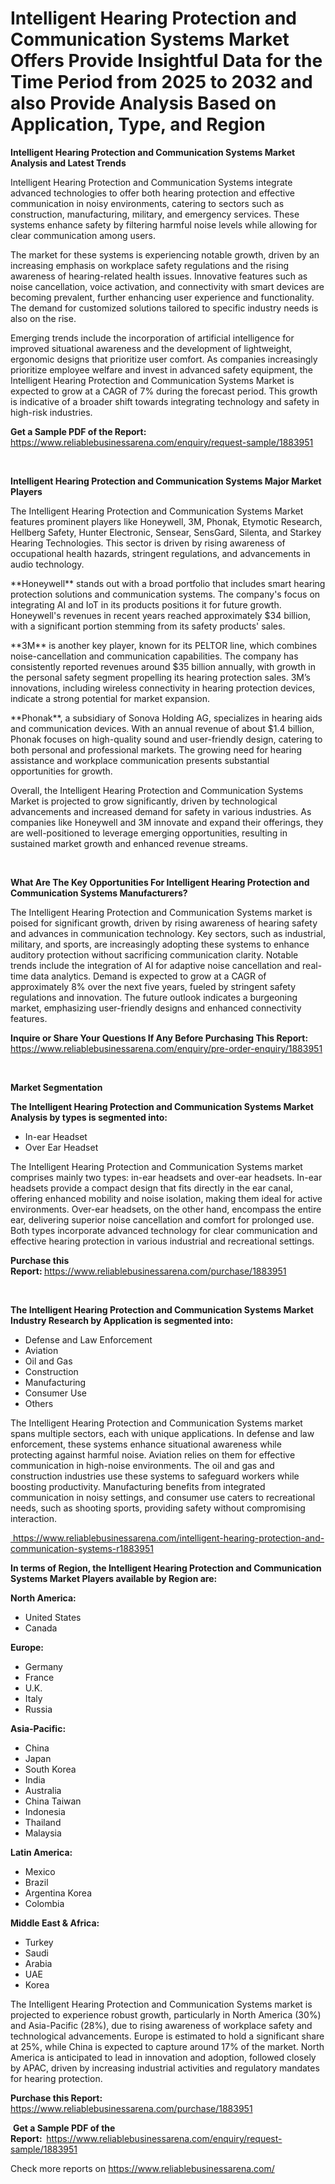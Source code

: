 <p><h1>Intelligent Hearing Protection and Communication Systems Market Offers Provide Insightful Data for the Time Period from 2025 to 2032 and also Provide Analysis Based on Application, Type, and Region</h1></p><p><strong>Intelligent Hearing Protection and Communication Systems Market Analysis and Latest Trends</strong></p>
<p><p>Intelligent Hearing Protection and Communication Systems integrate advanced technologies to offer both hearing protection and effective communication in noisy environments, catering to sectors such as construction, manufacturing, military, and emergency services. These systems enhance safety by filtering harmful noise levels while allowing for clear communication among users. </p><p>The market for these systems is experiencing notable growth, driven by an increasing emphasis on workplace safety regulations and the rising awareness of hearing-related health issues. Innovative features such as noise cancellation, voice activation, and connectivity with smart devices are becoming prevalent, further enhancing user experience and functionality. The demand for customized solutions tailored to specific industry needs is also on the rise.</p><p>Emerging trends include the incorporation of artificial intelligence for improved situational awareness and the development of lightweight, ergonomic designs that prioritize user comfort. As companies increasingly prioritize employee welfare and invest in advanced safety equipment, the Intelligent Hearing Protection and Communication Systems Market is expected to grow at a CAGR of 7% during the forecast period. This growth is indicative of a broader shift towards integrating technology and safety in high-risk industries.</p></p>
<p><strong>Get a Sample PDF of the Report:&nbsp;</strong> <a href="https://www.reliablebusinessarena.com/enquiry/request-sample/1883951?utm_campaign=3221&utm_medium=2&utm_source=Github&utm_content=ia&utm_term=06042025&utm_id=intelligent-hearing-protection-and-communication-systems">https://www.reliablebusinessarena.com/enquiry/request-sample/1883951</a></p>
<p>&nbsp;</p>
<p><strong>Intelligent Hearing Protection and Communication Systems Major Market Players</strong></p>
<p><p>The Intelligent Hearing Protection and Communication Systems Market features prominent players like Honeywell, 3M, Phonak, Etymotic Research, Hellberg Safety, Hunter Electronic, Sensear, SensGard, Silenta, and Starkey Hearing Technologies. This sector is driven by rising awareness of occupational health hazards, stringent regulations, and advancements in audio technology.</p><p>**Honeywell** stands out with a broad portfolio that includes smart hearing protection solutions and communication systems. The company's focus on integrating AI and IoT in its products positions it for future growth. Honeywell's revenues in recent years reached approximately $34 billion, with a significant portion stemming from its safety products' sales.</p><p>**3M** is another key player, known for its PELTOR line, which combines noise-cancellation and communication capabilities. The company has consistently reported revenues around $35 billion annually, with growth in the personal safety segment propelling its hearing protection sales. 3M’s innovations, including wireless connectivity in hearing protection devices, indicate a strong potential for market expansion.</p><p>**Phonak**, a subsidiary of Sonova Holding AG, specializes in hearing aids and communication devices. With an annual revenue of about $1.4 billion, Phonak focuses on high-quality sound and user-friendly design, catering to both personal and professional markets. The growing need for hearing assistance and workplace communication presents substantial opportunities for growth.</p><p>Overall, the Intelligent Hearing Protection and Communication Systems Market is projected to grow significantly, driven by technological advancements and increased demand for safety in various industries. As companies like Honeywell and 3M innovate and expand their offerings, they are well-positioned to leverage emerging opportunities, resulting in sustained market growth and enhanced revenue streams.</p></p>
<p>&nbsp;</p>
<p><strong>What Are The Key Opportunities For Intelligent Hearing Protection and Communication Systems Manufacturers?</strong></p>
<p><p>The Intelligent Hearing Protection and Communication Systems market is poised for significant growth, driven by rising awareness of hearing safety and advances in communication technology. Key sectors, such as industrial, military, and sports, are increasingly adopting these systems to enhance auditory protection without sacrificing communication clarity. Notable trends include the integration of AI for adaptive noise cancellation and real-time data analytics. Demand is expected to grow at a CAGR of approximately 8% over the next five years, fueled by stringent safety regulations and innovation. The future outlook indicates a burgeoning market, emphasizing user-friendly designs and enhanced connectivity features.</p></p>
<p><strong>Inquire or Share Your Questions If Any Before Purchasing This Report:</strong> <a href="https://www.reliablebusinessarena.com/enquiry/pre-order-enquiry/1883951?utm_campaign=3221&utm_medium=2&utm_source=Github&utm_content=ia&utm_term=06042025&utm_id=intelligent-hearing-protection-and-communication-systems">https://www.reliablebusinessarena.com/enquiry/pre-order-enquiry/1883951</a></p>
<p>&nbsp;</p>
<p><strong>Market Segmentation</strong></p>
<p><strong>The Intelligent Hearing Protection and Communication Systems Market Analysis by types is segmented into:</strong></p>
<p><ul><li>In-ear Headset</li><li>Over Ear Headset</li></ul></p>
<p><p>The Intelligent Hearing Protection and Communication Systems market comprises mainly two types: in-ear headsets and over-ear headsets. In-ear headsets provide a compact design that fits directly in the ear canal, offering enhanced mobility and noise isolation, making them ideal for active environments. Over-ear headsets, on the other hand, encompass the entire ear, delivering superior noise cancellation and comfort for prolonged use. Both types incorporate advanced technology for clear communication and effective hearing protection in various industrial and recreational settings.</p></p>
<p><strong>Purchase this Report:&nbsp;</strong><a href="https://www.reliablebusinessarena.com/purchase/1883951?utm_campaign=3221&utm_medium=2&utm_source=Github&utm_content=ia&utm_term=06042025&utm_id=intelligent-hearing-protection-and-communication-systems">https://www.reliablebusinessarena.com/purchase/1883951</a></p>
<p>&nbsp;</p>
<p><strong>The Intelligent Hearing Protection and Communication Systems Market Industry Research by Application is segmented into:</strong></p>
<p><ul><li>Defense and Law Enforcement</li><li>Aviation</li><li>Oil and Gas</li><li>Construction</li><li>Manufacturing</li><li>Consumer Use</li><li>Others</li></ul></p>
<p><p>The Intelligent Hearing Protection and Communication Systems market spans multiple sectors, each with unique applications. In defense and law enforcement, these systems enhance situational awareness while protecting against harmful noise. Aviation relies on them for effective communication in high-noise environments. The oil and gas and construction industries use these systems to safeguard workers while boosting productivity. Manufacturing benefits from integrated communication in noisy settings, and consumer use caters to recreational needs, such as shooting sports, providing safety without compromising interaction.</p></p>
<p><a href="https://www.reliablebusinessarena.com/intelligent-hearing-protection-and-communication-systems-r1883951?utm_campaign=3221&utm_medium=2&utm_source=Github&utm_content=ia&utm_term=06042025&utm_id=intelligent-hearing-protection-and-communication-systems">&nbsp;https://www.reliablebusinessarena.com/intelligent-hearing-protection-and-communication-systems-r1883951</a></p>
<p><strong>In terms of Region, the Intelligent Hearing Protection and Communication Systems Market Players available by Region are:</strong></p>
<p>
    <p> <strong> North America: </strong>
        <ul>
            <li>United States</li>
            <li>Canada</li>
        </ul>
        </p> 
    <p> <strong> Europe: </strong>
        <ul>
            <li>Germany</li>
            <li>France</li>
            <li>U.K.</li>
            <li>Italy</li>
            <li>Russia</li>
        </ul>
        </p> 
    <p> <strong> Asia-Pacific: </strong>
        <ul>
            <li>China</li>
            <li>Japan</li>
            <li>South Korea</li>
            <li>India</li>
            <li>Australia</li>
            <li>China Taiwan</li>
            <li>Indonesia</li>
            <li>Thailand</li>
            <li>Malaysia</li>
        </ul>
        </p> 
    <p> <strong> Latin America: </strong>
        <ul>
            <li>Mexico</li>
            <li>Brazil</li>
            <li>Argentina Korea</li>
            <li>Colombia</li>
        </ul>
        </p> 
    <p> <strong> Middle East & Africa: </strong>
        <ul>
            <li>Turkey</li>
            <li>Saudi</li>
            <li>Arabia</li>
            <li>UAE</li>
            <li>Korea</li>
        </ul>
    </p>
    </p>
<p><p>The Intelligent Hearing Protection and Communication Systems market is projected to experience robust growth, particularly in North America (30%) and Asia-Pacific (28%), due to rising awareness of workplace safety and technological advancements. Europe is estimated to hold a significant share at 25%, while China is expected to capture around 17% of the market. North America is anticipated to lead in innovation and adoption, followed closely by APAC, driven by increasing industrial activities and regulatory mandates for hearing protection.</p></p>
<p><strong>Purchase this Report: </strong><a href="https://www.reliablebusinessarena.com/purchase/1883951?utm_campaign=3221&utm_medium=2&utm_source=Github&utm_content=ia&utm_term=06042025&utm_id=intelligent-hearing-protection-and-communication-systems">https://www.reliablebusinessarena.com/purchase/1883951</a></p>
<p>&nbsp;<strong>Get a Sample PDF of the Report:&nbsp;&nbsp;</strong><a href="https://www.reliablebusinessarena.com/enquiry/request-sample/1883951?utm_campaign=3221&utm_medium=2&utm_source=Github&utm_content=ia&utm_term=06042025&utm_id=intelligent-hearing-protection-and-communication-systems">https://www.reliablebusinessarena.com/enquiry/request-sample/1883951</a></p>
<p><strong></strong></p>
<p>Check more reports on <a href="https://www.reliablebusinessarena.com/?utm_campaign=3221&utm_medium=2&utm_source=Github&utm_content=ia&utm_term=06042025&utm_id=intelligent-hearing-protection-and-communication-systems">https://www.reliablebusinessarena.com/</a></p>